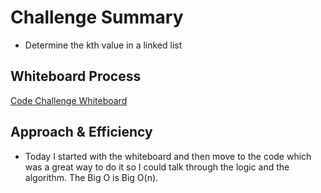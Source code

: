 # Challenge Summary

- Determine the kth value in a linked list

## Whiteboard Process

[Code Challenge  Whiteboard](whiteboard-7.png)

## Approach & Efficiency

- Today I started with the whiteboard and then move to the code which was a great way to do it so I could talk through the logic and the algorithm. The Big O is Big O(n).
